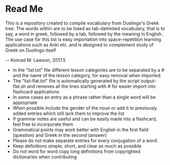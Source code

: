 # Read Me

This is a repository created to compile vocabulary from Duolingo's Greek tree. The words within are to be listed as tab-delimited vocabulary, that is to say, a word in greek, followed by a tab, followed by the meaning in English.. The use case for this list is easy importation into space-repetition learning applications such as Anki etc. and is designed to complement study of Greek on Duolingo itself

-- Konrad M. Lawson, 2017.5

* In the "list.txt" file different lesson categories are to be separated by a # and the name of the lesson category, for easy removal when imported
* The "list-flat.txt" file is automatically generated by the script output-flat.sh and removes all the lines starting with # for easier import into flashcard applications
* In some cases an entry as a phrase rather than a single word will be appropriate
* When possible include the gender of the noun or add it to previously added entries which still lack them to improve the list
* If grammar notes are useful and can be easily made into a flashcard, feel free to incorporate them
* Grammatical points may work better with English in the first field (question) and Greek in the second (answer)
* Please do not make separate entries for every conjugation of a word. 
* Keep definitions simple, short, and clear as much as possible
* Do not word for word copy long definitions from copyrighted dictionaries when contributing


